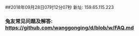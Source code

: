##2018年09月28日07时12分07秒 新址: 159.65.115.223
### 兔友常见问题及解答: https://github.com/wanggonging/d/blob/w/FAQ.md
